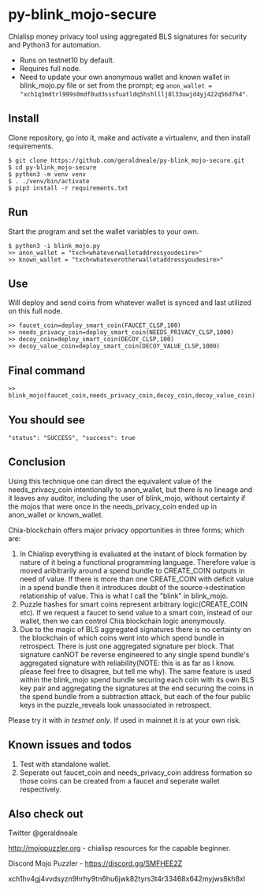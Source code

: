 # py-blink_mojo-secure
Chialisp money privacy tool using aggregated BLS signatures for security and Python3 for automation.

* Runs on testnet10 by default.
* Requires full node.
* Need to update your own anonymous wallet and known wallet in blink_mojo.py file or set from the prompt; eg `anon_wallet = "xch1q3mdtrl999s0mdf0ud3sssfuatldq5hshlllj8l33uwjd4yj422q56d7h4"`.


Install
-------

Clone repository, go into it, make and activate a virtualenv, and then install requirements.

```
$ git clone https://github.com/geraldneale/py-blink_mojo-secure.git
$ cd py-blink_mojo-secure
$ python3 -m venv venv
$ . ./venv/bin/activate
$ pip3 install -r requirements.txt
```

Run
-------
Start the program and set the wallet variables to your own.

```
$ python3 -i blink_mojo.py
>> anon_wallet = "txch<whateverwalletaddressyoudesire>"
>> known_wallet = "txch<whateverotherwalletaddressyoudesire>"
```

Use
-------
Will deploy and send coins from whatever wallet is synced and last utilized on this full node.
```
>> faucet_coin=deploy_smart_coin(FAUCET_CLSP,100)
>> needs_privacy_coin=deploy_smart_coin(NEEDS_PRIVACY_CLSP,1000)
>> decoy_coin=deploy_smart_coin(DECOY_CLSP,100)
>> decoy_value_coin=deploy_smart_coin(DECOY_VALUE_CLSP,1000)
```

Final command
------
```
>> blink_mojo(faucet_coin,needs_privacy_coin,decoy_coin,decoy_value_coin)
```   
   
You should see
--------

`"status": "SUCCESS",
 "success": true`
 
Conclusion
---------

Using this technique one can direct the equivalent value of the needs_privacy_coin intentionally to anon_wallet, but there is no lineage and it leaves any auditor, including the user of blink_mojo, without certainty if the mojos that were once in the needs_privacy_coin ended up in anon_wallet or known_wallet. 

Chia-blockchain offers major privacy opportunities in three forms; which are:
1) In Chialisp everything is evaluated at the instant of block formation by nature of it being a functional programming language. Therefore value is moved aribitrarily around a spend bundle to CREATE_COIN outputs in need of value. If there is more than one CREATE_COIN with deficit value in a spend bundle then it introduces doubt of the source->destination relationship of value. This is what I call the "blink" in blink_mojo.
2) Puzzle hashes for smart coins represent arbitrary logic(CREATE_COIN etc). If we request a faucet to send value to a smart coin, instead of our wallet, then we can control Chia blockchain logic anonymously.
4) Due to the magic of BLS aggregated signatures there is no certainty on the blockchain of which coins went into which spend bundle in retrospect. There is just one aggregated signature per block. That signature canNOT be reverse engineered to any single spend bundle's aggregated signature with reliability(NOTE: this is as far as I know. please feel free to disagree, but tell me why). The same feature is used within the blink_mojo spend bundle securing each coin with its own BLS key pair and aggregating the signatures at the end securing the coins in the spend bundle from a subtraction attack, but each of the four public keys in the puzzle_reveals look unassociated in retrospect.  

Please try it with _in testnet only_. If used in mainnet it is at your own risk.

Known issues and todos
---------
1) Test with standalone wallet.
2) Seperate out faucet_coin and needs_privacy_coin address formation so those coins can be created from a faucet and seperate wallet respectively.

Also check out
------------
Twitter @geraldneale

http://mojopuzzler.org - chialisp resources for the capable beginner.

Discord Mojo Puzzler - https://discord.gg/SMFHEE2Z

xch1hv4gj4vvdsyzn9hrhy9tn6hu6jwk82tyrs3t4r33468x642myjws8kh8xl
